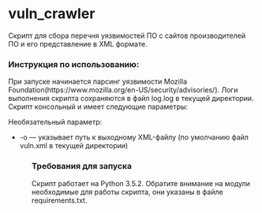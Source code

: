 # vuln_crawler
Скрипт для сбора перечня уязвимостей ПО с сайтов производителей ПО и его представление в XML формате.

<h3>Инструкция по использованию:</h3>
<p>При запуске начинается парсинг уязвимости Mozilla Foundation(https://www.mozilla.org/en-US/security/advisories/). Логи выполнения скрипта сохраняются в файл log.log в текущей директории. Скрипт консольный и имеет следующие параметры:</p>
<p> Необязательный параметр:
<ul>
<li>-o — указывает путь к выходному XML-файлу (по умолчанию файл vuln.xml в текущей директории)</li>
<ul>
<h3>Требования для запуска</h3>
Скрипт работает на Python 3.5.2. Обратите внимание на модули необходимые для работы скрипта, они указаны в файле requirements.txt.
